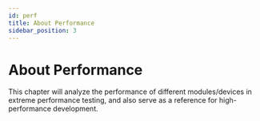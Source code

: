 ```yaml
---
id: perf
title: About Performance
sidebar_position: 3
---
```


# About Performance

This chapter will analyze the performance of different modules/devices in extreme performance testing, and also serve as a reference for high-performance development.
